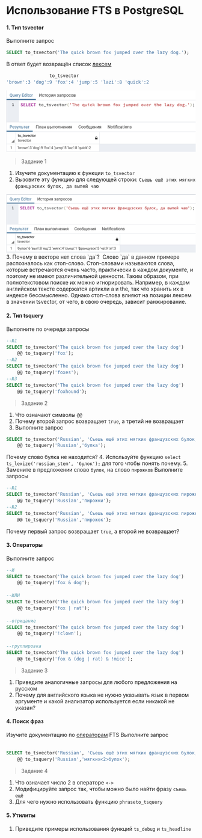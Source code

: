 ﻿# Использование FTS в PostgreSQL
#### 1. Тип tsvector
Выполните запрос
```sql
SELECT to_tsvector('The quick brown fox jumped over the lazy dog.');
```
В ответ будет возвращён список [лексем](https://en.wikipedia.org/wiki/Lexeme)
```sql
                to_tsvector
'brown':3 'dog':9 'fox':4 'jump':5 'lazi':8 'quick':2
```
<img src = './pics/1.png' />

> Задание 1
1. Изучите документацию к функции `to_tsvector`
2. Вызовите эту функцию для следующей строки: `Съешь ещё этих мягких французских булок, да выпей чаю`
<img src = './pics/2.png' />
3. Почему в векторе нет слова `да`?
﻿ Слово `да` в данном примере распозналось как стоп-слово. Стоп-словами называются слова, которые встречаются очень часто, практически в каждом документе, и поэтому не имеют различительной ценности. Таким образом, при полнотекстовом поиске их можно игнорировать. Например, в каждом английском тексте содержатся артикли a и the, так что хранить их в индексе бессмысленно. Однако стоп-слова влияют на позиции лексем в значении tsvector, от чего, в свою очередь, зависит ранжирование.

#### 2. Тип tsquery
Выполните по очереди запросы
```sql
--№1
SELECT to_tsvector('The quick brown fox jumped over the lazy dog')  
    @@ to_tsquery('fox');
--№2
SELECT to_tsvector('The quick brown fox jumped over the lazy dog')  
    @@ to_tsquery('foxes');
--№3 
SELECT to_tsvector('The quick brown fox jumped over the lazy dog')  
    @@ to_tsquery('foxhound');
```

> Задание 2
1. Что означают символы `@@`
2. Почему второй запрос возвращает `true`, а третий не возвращает
3. Выполните запрос
```sql
SELECT to_tsvector('Russian', 'Съешь ещё этих мягких французских булок, да выпей чаю.')
    @@ to_tsquery('Russian','булка');
```
Почему слово булка не находится?
4. Используйте функцию `select ts_lexize('russian_stem', 'булок');` для того чтобы понять почему.
5. Замените в предложении слово `булок`, на слово `пирожков`
Выполните запросы
```sql
--№1
SELECT to_tsvector('Russian', 'Съешь ещё этих мягких французских пирожков, да выпей чаю.')
    @@ to_tsquery('Russian','пирожки');
--№2
SELECT to_tsvector('Russian', 'Съешь ещё этих мягких французских пирожков, да выпей чаю.')
    @@ to_tsquery('Russian','пирожок');
```
Почему первый запрос возвращает `true`, а второй не возвращает?

#### 3. Операторы
Выполните запрос
```sql
--И
SELECT to_tsvector('The quick brown fox jumped over the lazy dog')  
    @@ to_tsquery('fox & dog');

--ИЛИ
SELECT to_tsvector('The quick brown fox jumped over the lazy dog')  
    @@ to_tsquery('fox | rat');

--отрицание
SELECT to_tsvector('The quick brown fox jumped over the lazy dog')  
    @@ to_tsquery('!clown');

--группировка
SELECT to_tsvector('The quick brown fox jumped over the lazy dog')  
    @@ to_tsquery('fox & (dog | rat) & !mice');
```
> Задание 3
1. Приведите аналогичные запросы для любого предложения на русском
2. Почему для английского языка не нужно указывать язык в первом аргументе и какой анализатор используется если никакой не указан?


#### 4. Поиск фраз
Изучите документацию по [операторам](https://www.postgresql.org/docs/current/functions-textsearch.html) FTS
Выполните запрос
```sql

SELECT to_tsvector('Russian', 'Съешь ещё этих мягких французских булок, да выпей чаю.')
    @@ to_tsquery('Russian','мягких<2>булок');
```
> Задание 4
1. Что означает число 2 в операторе `<->`
2. Модифицируйте запрос так, чтобы можно было найти фразу `съешь ещё`
3. Для чего нужно использовать функцию `phraseto_tsquery`

#### 5. Утилиты
1. Приведите примеры использования функций `ts_debug` и  `ts_headline`
